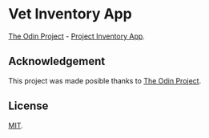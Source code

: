 # Vet Inventory App
[The Odin Project](https://www.theodinproject.com/) - [Project Inventory App](https://www.theodinproject.com/courses/nodejs/lessons/inventory-application).

## Acknowledgement
This project was made posible thanks to [The Odin Project](https://www.theodinproject.com/).

## License
[MIT](https://mit-license.org/).
